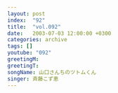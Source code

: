```yaml
---
layout: post
index:  "92"
title:  "vol.092"
date:   2003-07-03 12:00:00 +0300
categories: archive
tags: []
youtube: "092"
greetingM: 
greetingT: 
songName: 山口さんちのツトムくん
singer: 斉藤こず恵
---
```

